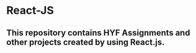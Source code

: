 # React-JS
## This repository contains HYF Assignments and other projects created by using React.js.
